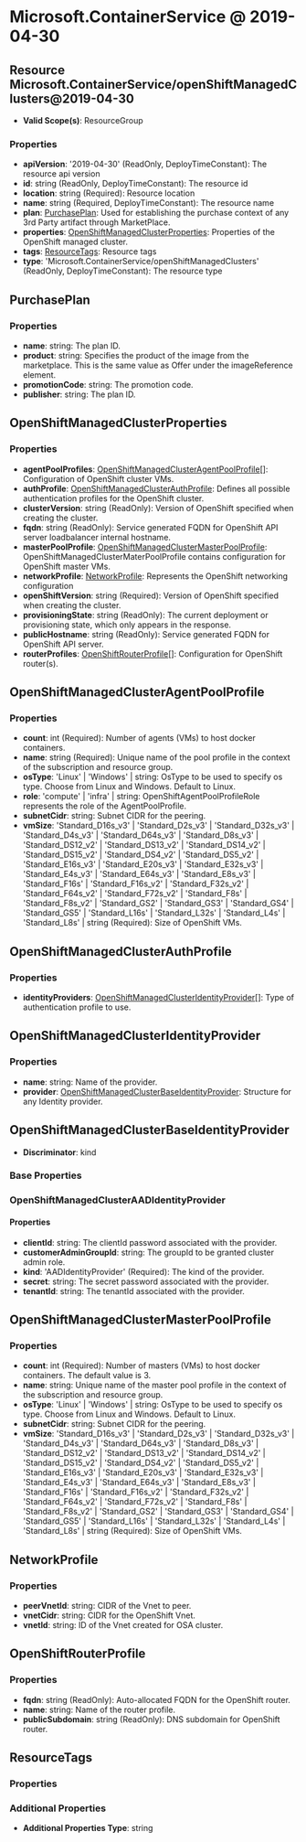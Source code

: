 # Microsoft.ContainerService @ 2019-04-30

## Resource Microsoft.ContainerService/openShiftManagedClusters@2019-04-30
* **Valid Scope(s)**: ResourceGroup
### Properties
* **apiVersion**: '2019-04-30' (ReadOnly, DeployTimeConstant): The resource api version
* **id**: string (ReadOnly, DeployTimeConstant): The resource id
* **location**: string (Required): Resource location
* **name**: string (Required, DeployTimeConstant): The resource name
* **plan**: [PurchasePlan](#purchaseplan): Used for establishing the purchase context of any 3rd Party artifact through MarketPlace.
* **properties**: [OpenShiftManagedClusterProperties](#openshiftmanagedclusterproperties): Properties of the OpenShift managed cluster.
* **tags**: [ResourceTags](#resourcetags): Resource tags
* **type**: 'Microsoft.ContainerService/openShiftManagedClusters' (ReadOnly, DeployTimeConstant): The resource type

## PurchasePlan
### Properties
* **name**: string: The plan ID.
* **product**: string: Specifies the product of the image from the marketplace. This is the same value as Offer under the imageReference element.
* **promotionCode**: string: The promotion code.
* **publisher**: string: The plan ID.

## OpenShiftManagedClusterProperties
### Properties
* **agentPoolProfiles**: [OpenShiftManagedClusterAgentPoolProfile](#openshiftmanagedclusteragentpoolprofile)[]: Configuration of OpenShift cluster VMs.
* **authProfile**: [OpenShiftManagedClusterAuthProfile](#openshiftmanagedclusterauthprofile): Defines all possible authentication profiles for the OpenShift cluster.
* **clusterVersion**: string (ReadOnly): Version of OpenShift specified when creating the cluster.
* **fqdn**: string (ReadOnly): Service generated FQDN for OpenShift API server loadbalancer internal hostname.
* **masterPoolProfile**: [OpenShiftManagedClusterMasterPoolProfile](#openshiftmanagedclustermasterpoolprofile): OpenShiftManagedClusterMaterPoolProfile contains configuration for OpenShift master VMs.
* **networkProfile**: [NetworkProfile](#networkprofile): Represents the OpenShift networking configuration
* **openShiftVersion**: string (Required): Version of OpenShift specified when creating the cluster.
* **provisioningState**: string (ReadOnly): The current deployment or provisioning state, which only appears in the response.
* **publicHostname**: string (ReadOnly): Service generated FQDN for OpenShift API server.
* **routerProfiles**: [OpenShiftRouterProfile](#openshiftrouterprofile)[]: Configuration for OpenShift router(s).

## OpenShiftManagedClusterAgentPoolProfile
### Properties
* **count**: int (Required): Number of agents (VMs) to host docker containers.
* **name**: string (Required): Unique name of the pool profile in the context of the subscription and resource group.
* **osType**: 'Linux' | 'Windows' | string: OsType to be used to specify os type. Choose from Linux and Windows. Default to Linux.
* **role**: 'compute' | 'infra' | string: OpenShiftAgentPoolProfileRole represents the role of the AgentPoolProfile.
* **subnetCidr**: string: Subnet CIDR for the peering.
* **vmSize**: 'Standard_D16s_v3' | 'Standard_D2s_v3' | 'Standard_D32s_v3' | 'Standard_D4s_v3' | 'Standard_D64s_v3' | 'Standard_D8s_v3' | 'Standard_DS12_v2' | 'Standard_DS13_v2' | 'Standard_DS14_v2' | 'Standard_DS15_v2' | 'Standard_DS4_v2' | 'Standard_DS5_v2' | 'Standard_E16s_v3' | 'Standard_E20s_v3' | 'Standard_E32s_v3' | 'Standard_E4s_v3' | 'Standard_E64s_v3' | 'Standard_E8s_v3' | 'Standard_F16s' | 'Standard_F16s_v2' | 'Standard_F32s_v2' | 'Standard_F64s_v2' | 'Standard_F72s_v2' | 'Standard_F8s' | 'Standard_F8s_v2' | 'Standard_GS2' | 'Standard_GS3' | 'Standard_GS4' | 'Standard_GS5' | 'Standard_L16s' | 'Standard_L32s' | 'Standard_L4s' | 'Standard_L8s' | string (Required): Size of OpenShift VMs.

## OpenShiftManagedClusterAuthProfile
### Properties
* **identityProviders**: [OpenShiftManagedClusterIdentityProvider](#openshiftmanagedclusteridentityprovider)[]: Type of authentication profile to use.

## OpenShiftManagedClusterIdentityProvider
### Properties
* **name**: string: Name of the provider.
* **provider**: [OpenShiftManagedClusterBaseIdentityProvider](#openshiftmanagedclusterbaseidentityprovider): Structure for any Identity provider.

## OpenShiftManagedClusterBaseIdentityProvider
* **Discriminator**: kind

### Base Properties
### OpenShiftManagedClusterAADIdentityProvider
#### Properties
* **clientId**: string: The clientId password associated with the provider.
* **customerAdminGroupId**: string: The groupId to be granted cluster admin role.
* **kind**: 'AADIdentityProvider' (Required): The kind of the provider.
* **secret**: string: The secret password associated with the provider.
* **tenantId**: string: The tenantId associated with the provider.


## OpenShiftManagedClusterMasterPoolProfile
### Properties
* **count**: int (Required): Number of masters (VMs) to host docker containers. The default value is 3.
* **name**: string: Unique name of the master pool profile in the context of the subscription and resource group.
* **osType**: 'Linux' | 'Windows' | string: OsType to be used to specify os type. Choose from Linux and Windows. Default to Linux.
* **subnetCidr**: string: Subnet CIDR for the peering.
* **vmSize**: 'Standard_D16s_v3' | 'Standard_D2s_v3' | 'Standard_D32s_v3' | 'Standard_D4s_v3' | 'Standard_D64s_v3' | 'Standard_D8s_v3' | 'Standard_DS12_v2' | 'Standard_DS13_v2' | 'Standard_DS14_v2' | 'Standard_DS15_v2' | 'Standard_DS4_v2' | 'Standard_DS5_v2' | 'Standard_E16s_v3' | 'Standard_E20s_v3' | 'Standard_E32s_v3' | 'Standard_E4s_v3' | 'Standard_E64s_v3' | 'Standard_E8s_v3' | 'Standard_F16s' | 'Standard_F16s_v2' | 'Standard_F32s_v2' | 'Standard_F64s_v2' | 'Standard_F72s_v2' | 'Standard_F8s' | 'Standard_F8s_v2' | 'Standard_GS2' | 'Standard_GS3' | 'Standard_GS4' | 'Standard_GS5' | 'Standard_L16s' | 'Standard_L32s' | 'Standard_L4s' | 'Standard_L8s' | string (Required): Size of OpenShift VMs.

## NetworkProfile
### Properties
* **peerVnetId**: string: CIDR of the Vnet to peer.
* **vnetCidr**: string: CIDR for the OpenShift Vnet.
* **vnetId**: string: ID of the Vnet created for OSA cluster.

## OpenShiftRouterProfile
### Properties
* **fqdn**: string (ReadOnly): Auto-allocated FQDN for the OpenShift router.
* **name**: string: Name of the router profile.
* **publicSubdomain**: string (ReadOnly): DNS subdomain for OpenShift router.

## ResourceTags
### Properties
### Additional Properties
* **Additional Properties Type**: string


